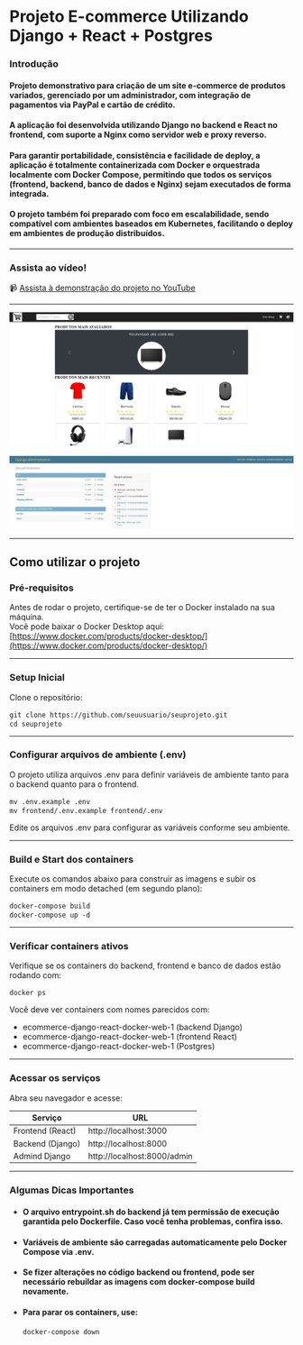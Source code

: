 # Projeto E-commerce Utilizando Django + React + Postgres

### Introdução

#### Projeto demonstrativo para criação de um site e-commerce de produtos variados, gerenciado por um administrador, com integração de pagamentos via PayPal e cartão de crédito.

#### A aplicação foi desenvolvida utilizando Django no backend e React no frontend, com suporte a Nginx como servidor web e proxy reverso.

#### Para garantir portabilidade, consistência e facilidade de deploy, a aplicação é totalmente containerizada com Docker e orquestrada localmente com Docker Compose, permitindo que todos os serviços (frontend, backend, banco de dados e Nginx) sejam executados de forma integrada.

#### O projeto também foi preparado com foco em escalabilidade, sendo compatível com ambientes baseados em Kubernetes, facilitando o deploy em ambientes de produção distribuídos.

---

### Assista ao vídeo!

📹 [Assista à demonstração do projeto no YouTube](https://youtu.be/pp2hJ7Zvhzc?si=LTZP63bo3b81oEEy)


---


<p align="center">
  <img src="ecommerce.PNG" alt="react" />
</p>



<p align="center">
  <img src="django.PNG" alt="django" />
</p>

---

## Como utilizar o projeto

### Pré-requisitos

Antes de rodar o projeto, certifique-se de ter o Docker instalado na sua máquina.  
Você pode baixar o Docker Desktop aqui:  
[https://www.docker.com/products/docker-desktop/](https://www.docker.com/products/docker-desktop/)

---
### Setup Inicial

Clone o repositório:

```
git clone https://github.com/seuusuario/seuprojeto.git
cd seuprojeto
```

---
### Configurar arquivos de ambiente (.env)

O projeto utiliza arquivos .env para definir variáveis de ambiente tanto para o backend quanto para o frontend.

```
mv .env.example .env
mv frontend/.env.example frontend/.env
```

Edite os arquivos .env para configurar as variáveis conforme seu ambiente.

---
### Build e Start dos containers

Execute os comandos abaixo para construir as imagens e subir os containers em modo detached (em segundo plano):

```
docker-compose build
docker-compose up -d
```

---
### Verificar containers ativos

Verifique se os containers do backend, frontend e banco de dados estão rodando com:

```
docker ps
```

Você deve ver containers com nomes parecidos com:
- ecommerce-django-react-docker-web-1 (backend Django)
- ecommerce-django-react-docker-web-1 (frontend React)
- ecommerce-django-react-docker-web-1 (Postgres)

---
### Acessar os serviços

Abra seu navegador e acesse:

|Serviço           |URL                        |
|------------------|---------------------------|
|Frontend (React)  |http://localhost:3000      |
|Backend (Django)  |http://localhost:8000      |
|Admind Django     |http://localhost:8000/admin|

---
### Algumas Dicas Importantes

 - #### O arquivo entrypoint.sh do backend já tem permissão de execução garantida pelo Dockerfile. Caso você tenha problemas, confira isso.
 - #### Variáveis de ambiente são carregadas automaticamente pelo Docker Compose via .env.
 - #### Se fizer alterações no código backend ou frontend, pode ser necessário rebuildar as imagens com docker-compose build novamente.
 - #### Para parar os containers, use:
    ```
    docker-compose down
    ```


